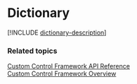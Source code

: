 # Dictionary
<!-- 
The System.Dictionary from MicrosoftAjax.d.ts 
-->
[!INCLUDE [dictionary-description](includes/dictionary-description.md)]


### Related topics

[Custom Control Framework API Reference](index.md)<br />
[Custom Control Framework Overview](../custom-control-framework-overview.md)